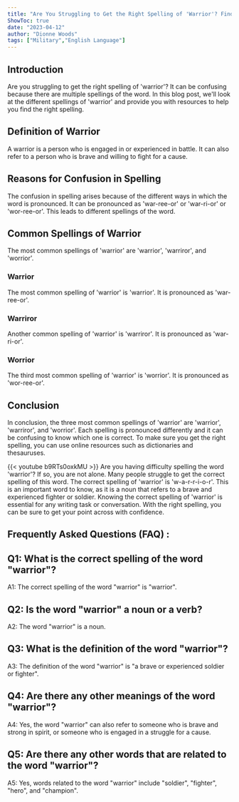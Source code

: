 ```yaml
---
title: "Are You Struggling to Get the Right Spelling of 'Warrior'? Find Out Now!"
ShowToc: true 
date: "2023-04-12"
author: "Dionne Woods" 
tags: ["Military","English Language"]
---
```

## Introduction
Are you struggling to get the right spelling of 'warrior'? It can be confusing because there are multiple spellings of the word. In this blog post, we'll look at the different spellings of 'warrior' and provide you with resources to help you find the right spelling. 

## Definition of Warrior
A warrior is a person who is engaged in or experienced in battle. It can also refer to a person who is brave and willing to fight for a cause. 

## Reasons for Confusion in Spelling
The confusion in spelling arises because of the different ways in which the word is pronounced. It can be pronounced as 'war-ree-or' or 'war-ri-or' or 'wor-ree-or'. This leads to different spellings of the word. 

## Common Spellings of Warrior
The most common spellings of 'warrior' are 'warrior', 'warriror', and 'worrior'. 

### Warrior 
The most common spelling of 'warrior' is 'warrior'. It is pronounced as 'war-ree-or'. 

### Warriror 
Another common spelling of 'warrior' is 'warriror'. It is pronounced as 'war-ri-or'. 

### Worrior
The third most common spelling of 'warrior' is 'worrior'. It is pronounced as 'wor-ree-or'. 

## Conclusion
In conclusion, the three most common spellings of 'warrior' are 'warrior', 'warriror', and 'worrior'. Each spelling is pronounced differently and it can be confusing to know which one is correct. To make sure you get the right spelling, you can use online resources such as dictionaries and thesauruses.

{{< youtube b9RTs0oxkMU >}} 
Are you having difficulty spelling the word 'warrior'? If so, you are not alone. Many people struggle to get the correct spelling of this word. The correct spelling of 'warrior' is 'w-a-r-r-i-o-r'. This is an important word to know, as it is a noun that refers to a brave and experienced fighter or soldier. Knowing the correct spelling of 'warrior' is essential for any writing task or conversation. With the right spelling, you can be sure to get your point across with confidence.

## Frequently Asked Questions (FAQ) :
## Q1: What is the correct spelling of the word "warrior"?
A1: The correct spelling of the word "warrior" is "warrior".

## Q2: Is the word "warrior" a noun or a verb?
A2: The word "warrior" is a noun.

## Q3: What is the definition of the word "warrior"?
A3: The definition of the word "warrior" is "a brave or experienced soldier or fighter".

## Q4: Are there any other meanings of the word "warrior"?
A4: Yes, the word "warrior" can also refer to someone who is brave and strong in spirit, or someone who is engaged in a struggle for a cause.

## Q5: Are there any other words that are related to the word "warrior"?
A5: Yes, words related to the word "warrior" include "soldier", "fighter", "hero", and "champion".





